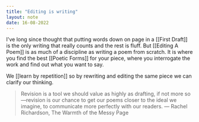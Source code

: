 ```yaml
---
title: "Editing is writing"
layout: note
date: 16-08-2022
---
```


I've long since thought that putting words down on page in a [[First Draft]] is the only writing that really counts and the rest is fluff. But [[Editing A Poem]] is as much of a discipline as writing a poem from scratch.  It is where you find the best [[Poetic Forms]] for your piece, where you interrogate the work and find out what you want to say. 

We [[learn by repetition]] so by rewriting and editing the same piece we can clarify our thinking. 

> Revision is a tool we should value as highly as drafting, if not more so—revision is our chance to get our poems closer to the ideal we imagine, to communicate more perfectly with our readers.
 — Rachel Richardson, The Warmth of the Messy Page